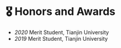 # 🎖 Honors and Awards

- *2020* Merit Student, Tianjin University
- *2019* Merit Student, Tianjin University
